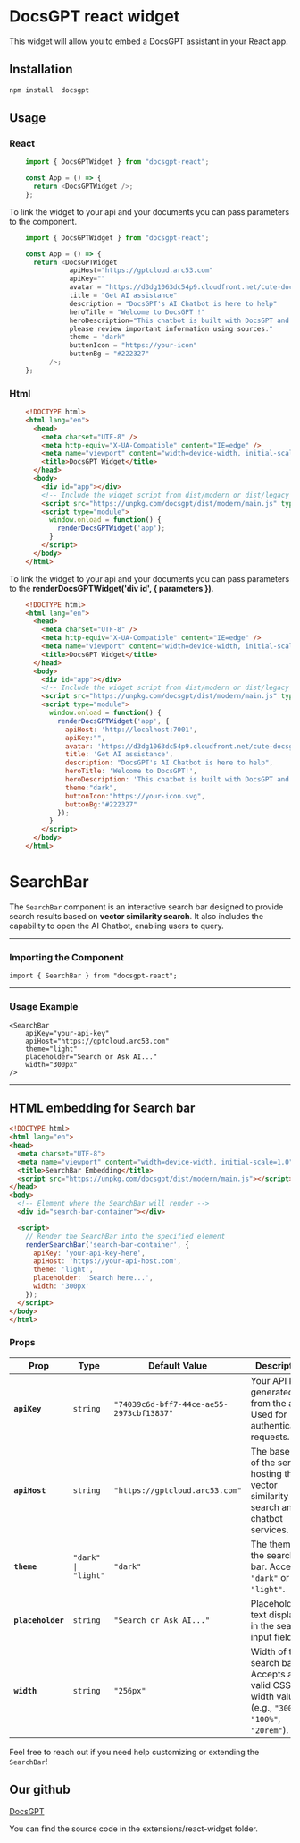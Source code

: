 # DocsGPT react widget

This widget will allow you to embed a DocsGPT assistant in your React app.

## Installation

```bash
npm install  docsgpt
```

## Usage

### React

```javascript
    import { DocsGPTWidget } from "docsgpt-react";

    const App = () => {
      return <DocsGPTWidget />;
    };
```

To link the widget to your api and your documents you can pass parameters to the <DocsGPTWidget /> component.

```javascript
    import { DocsGPTWidget } from "docsgpt-react";

    const App = () => {
      return <DocsGPTWidget
               apiHost="https://gptcloud.arc53.com"
               apiKey=""
               avatar = "https://d3dg1063dc54p9.cloudfront.net/cute-docsgpt.png"
               title = "Get AI assistance"
               description = "DocsGPT's AI Chatbot is here to help"
               heroTitle = "Welcome to DocsGPT !"
               heroDescription="This chatbot is built with DocsGPT and utilises GenAI, 
               please review important information using sources."
               theme = "dark"
               buttonIcon = "https://your-icon"
               buttonBg = "#222327"
          />;
    };
```

### Html

```html
    <!DOCTYPE html>
    <html lang="en">
      <head>
        <meta charset="UTF-8" />
        <meta http-equiv="X-UA-Compatible" content="IE=edge" />
        <meta name="viewport" content="width=device-width, initial-scale=1.0" />
        <title>DocsGPT Widget</title>
      </head>
      <body>
        <div id="app"></div>
        <!-- Include the widget script from dist/modern or dist/legacy -->
        <script src="https://unpkg.com/docsgpt/dist/modern/main.js" type="module"></script>
        <script type="module">
          window.onload = function() {
            renderDocsGPTWidget('app');
          }
        </script>
      </body>
    </html>
```

To link the widget to your api and your documents you can pass parameters to the **renderDocsGPTWidget('div id', { parameters })**.

```html
    <!DOCTYPE html>
    <html lang="en">
      <head>
        <meta charset="UTF-8" />
        <meta http-equiv="X-UA-Compatible" content="IE=edge" />
        <meta name="viewport" content="width=device-width, initial-scale=1.0" />
        <title>DocsGPT Widget</title>
      </head>
      <body>
        <div id="app"></div>
        <!-- Include the widget script from dist/modern or dist/legacy -->
        <script src="https://unpkg.com/docsgpt/dist/modern/main.js" type="module"></script>
        <script type="module">
          window.onload = function() {
            renderDocsGPTWidget('app', {
              apiHost: 'http://localhost:7001',
              apiKey:"",
              avatar: 'https://d3dg1063dc54p9.cloudfront.net/cute-docsgpt.png',
              title: 'Get AI assistance',
              description: "DocsGPT's AI Chatbot is here to help",
              heroTitle: 'Welcome to DocsGPT!',
              heroDescription: 'This chatbot is built with DocsGPT and utilises GenAI, please review important information using sources.',
              theme:"dark",
              buttonIcon:"https://your-icon.svg",
              buttonBg:"#222327"
            });
          }
        </script>
      </body>
    </html>
```

# SearchBar

The `SearchBar` component is an interactive search bar designed to provide search results based on **vector similarity search**. It also includes the capability to open the AI Chatbot, enabling users to query.

---

### Importing the Component
```tsx
import { SearchBar } from "docsgpt-react";
```

---

### Usage Example
```tsx
<SearchBar 
    apiKey="your-api-key"
    apiHost="https://gptcloud.arc53.com"
    theme="light"
    placeholder="Search or Ask AI..."
    width="300px"
/>
```

---

## HTML embedding for Search bar

```html
<!DOCTYPE html>
<html lang="en">
<head>
  <meta charset="UTF-8">
  <meta name="viewport" content="width=device-width, initial-scale=1.0">
  <title>SearchBar Embedding</title>
  <script src="https://unpkg.com/docsgpt/dist/modern/main.js"></script> <!-- The bundled JavaScript file -->
</head>
<body>
  <!-- Element where the SearchBar will render -->
  <div id="search-bar-container"></div>

  <script>
    // Render the SearchBar into the specified element
    renderSearchBar('search-bar-container', {
      apiKey: 'your-api-key-here',
      apiHost: 'https://your-api-host.com',
      theme: 'light',
      placeholder: 'Search here...',
      width: '300px'
    });
  </script>
</body>
</html>

```

### Props

| **Prop**       | **Type**  | **Default Value**                   | **Description**                                                                                  |
|-----------------|-----------|-------------------------------------|--------------------------------------------------------------------------------------------------|
| **`apiKey`**    | `string`  | `"74039c6d-bff7-44ce-ae55-2973cbf13837"` | Your API key generated from the app. Used for authenticating requests.                         |
| **`apiHost`**   | `string`  | `"https://gptcloud.arc53.com"`       | The base URL of the server hosting the vector similarity search and chatbot services.           |
| **`theme`**     | `"dark" \| "light"` | `"dark"`                            | The theme of the search bar. Accepts `"dark"` or `"light"`.                                     |
| **`placeholder`** | `string` | `"Search or Ask AI..."`             | Placeholder text displayed in the search input field.                                           |
| **`width`**     | `string`  | `"256px"`                          | Width of the search bar. Accepts any valid CSS width value (e.g., `"300px"`, `"100%"`, `"20rem"`). |


Feel free to reach out if you need help customizing or extending the `SearchBar`!

## Our github

[DocsGPT](https://github.com/arc53/DocsGPT)

You can find the source code in the extensions/react-widget folder.
